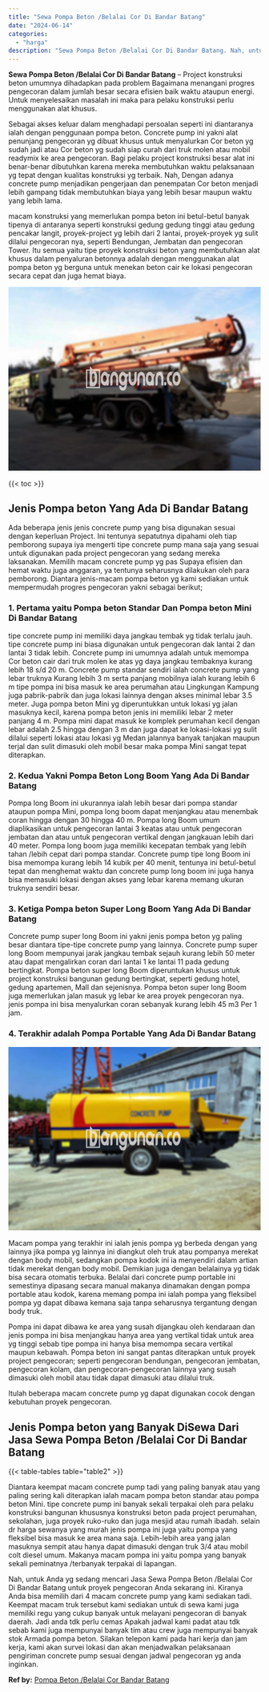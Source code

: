 ```yaml
---
title: "Sewa Pompa Beton /Belalai Cor Di Bandar Batang"
date: "2024-06-14"
categories: 
  - "harga"
description: "Sewa Pompa Beton /Belalai Cor Di Bandar Batang. Nah, untuk Anda yg sedang mencari Jasa Sewa Pompa Beton /Belalai Cor Di Bandar Batang untuk proyek pengecoran..."
---
```


**Sewa Pompa Beton /Belalai Cor Di Bandar Batang** – Project konstruksi beton umumnya dihadapkan pada problem Bagaimana menangani progres pengecoran dalam jumlah besar secara efisien baik waktu ataupun energi. Untuk menyelesaikan masalah ini maka para pelaku konstruksi perlu menggunakan alat khusus.

Sebagai akses keluar dalam menghadapi persoalan seperti ini diantaranya ialah dengan penggunaan pompa beton. Concrete pump ini yakni alat penunjang pengecoran yg dibuat khusus untuk menyalurkan Cor beton yg sudah jadi atau Cor beton yg sudah siap curah dari truk molen atau mobil readymix ke area pengecoran. Bagi pelaku project konstruksi besar alat ini benar-benar dibutuhkan karena mereka membutuhkan waktu pelaksanaan yg tepat dengan kualitas konstruksi yg terbaik. Nah, Dengan adanya concrete pump menjadikan pengerjaan dan penempatan Cor beton menjadi lebih gampang tidak membutuhkan biaya yang lebih besar maupun waktu yang lebih lama.

macam konstruksi yang memerlukan pompa beton ini betul-betul banyak tipenya di antaranya seperti konstruksi gedung gedung tinggi atau gedung pencakar langit, proyek-project yg lebih dari 2 lantai, proyek-proyek yg sulit dilalui pengecoran nya, seperti Bendungan, Jembatan dan pengecoran Tower. Itu semua yaitu tipe proyek konstruksi beton yang membutuhkan alat khusus dalam penyaluran betonnya adalah dengan menggunakan alat pompa beton yg berguna untuk menekan beton cair ke lokasi pengecoran secara cepat dan juga hemat biaya.

![Sewa Pompa Beton /Belalai Cor Di Bandar Batang](/images/sewa-concrete-pump-40.png)

{{< toc >}}

## Jenis Pompa beton Yang Ada Di Bandar Batang

Ada beberapa jenis jenis concrete pump yang bisa digunakan sesuai dengan keperluan Project. Ini tentunya sepatutnya dipahami oleh tiap pemborong supaya iya mengerti tipe concrete pump mana saja yang sesuai untuk digunakan pada project pengecoran yang sedang mereka laksanakan. Memilih macam concrete pump yg pas Supaya efisien dan hemat waktu juga anggaran, ya tentunya seharusnya dilakukan oleh para pemborong. Diantara jenis-macam pompa beton yg kami sediakan untuk mempermudah progres pengecoran yakni sebagai berikut;

### 1\. Pertama yaitu Pompa beton Standar Dan Pompa beton Mini Di Bandar Batang

tipe concrete pump ini memiliki daya jangkau tembak yg tidak terlalu jauh. tipe concrete pump ini biasa digunakan untuk pengecoran dak lantai 2 dan lantai 3 tidak lebih. Concrete pump ini umumnya adalah untuk memompa Cor beton cair dari truk molen ke atas yg daya jangkau tembaknya kurang lebih 18 s/d 20 m. Concrete pump standar sendiri ialah concrete pump yang lebar truknya Kurang lebih 3 m serta panjang mobilnya ialah kurang lebih 6 m tipe pompa ini bisa masuk ke area perumahan atau Lingkungan Kampung juga pabrik-pabrik dan juga lokasi lainnya dengan akses minimal lebar 3.5 meter. Juga pompa beton Mini yg diperuntukkan untuk lokasi yg jalan masuknya kecil, karena pompa beton jenis ini memiliki lebar 2 meter panjang 4 m. Pompa mini dapat masuk ke komplek perumahan kecil dengan lebar adalah 2.5 hingga dengan 3 m dan juga dapat ke lokasi-lokasi yg sulit dilalui seperti lokasi atau lokasi yg Medan jalannya banyak tanjakan maupun terjal dan sulit dimasuki oleh mobil besar maka pompa Mini sangat tepat diterapkan.

### 2\. Kedua Yakni Pompa Beton Long Boom Yang Ada Di Bandar Batang

Pompa long Boom ini ukurannya ialah lebih besar dari pompa standar ataupun pompa Mini, pompa long boom dapat menjangkau atau menembak coran hingga dengan 30 hingga 40 m. Pompa long Boom umum diaplikasikan untuk pengecoran lantai 3 keatas atau untuk pengecoran jembatan dan atau untuk pengecoran vertikal dengan jangkauan lebih dari 40 meter. Pompa long boom juga memiliki kecepatan tembak yang lebih tahan /lebih cepat dari pompa standar. Concrete pump tipe long Boom ini bisa memompa kurang lebih 14 kubik per 40 menit, tentunya ini betul-betul tepat dan menghemat waktu dan concrete pump long boom ini juga hanya bisa memasuki lokasi dengan akses yang lebar karena memang ukuran truknya sendiri besar.

### 3\. Ketiga Pompa beton Super Long Boom Yang Ada Di Bandar Batang

Concrete pump super long Boom ini yakni jenis pompa beton yg paling besar diantara tipe-tipe concrete pump yang lainnya. Concrete pump super long Boom mempunyai jarak jangkau tembak sejauh kurang lebih 50 meter atau dapat mengalirkan coran dari lantai 1 ke lantai 11 pada gedung bertingkat. Pompa beton super long Boom diperuntukan khusus untuk project konstruksi bangunan gedung bertingkat, seperti gedung hotel, gedung apartemen, Mall dan sejenisnya. Pompa beton super long Boom juga memerlukan jalan masuk yg lebar ke area proyek pengecoran nya. jenis pompa ini bisa menyalurkan coran sebanyak kurang lebih 45 m3 Per 1 jam.

### 4\. Terakhir adalah Pompa Portable Yang Ada Di Bandar Batang

![Sewa Pompa Beton /Belalai Cor Di Bandar Batang](/images/sewa-concrete-pump-09.png)

Macam pompa yang terakhir ini ialah jenis pompa yg berbeda dengan yang lainnya jika pompa yg lainnya ini diangkut oleh truk atau pompanya merekat dengan body mobil, sedangkan pompa kodok ini ia menyendiri dalam artian tidak merekat dengan body mobil. Demikian juga dengan belalainya yg tidak bisa secara otomatis terbuka. Belalai dari concrete pump portable ini semestinya dipasang secara manual makanya dinamakan dengan pompa portable atau kodok, karena memang pompa ini ialah pompa yang fleksibel pompa yg dapat dibawa kemana saja tanpa seharusnya tergantung dengan body truk.

Pompa ini dapat dibawa ke area yang susah dijangkau oleh kendaraan dan jenis pompa ini bisa menjangkau hanya area yang vertikal tidak untuk area yg tinggi sebab tipe pompa ini hanya bisa memompa secara vertikal maupun kebawah. Pompa beton ini sangat pantas diterapkan untuk proyek project pengecoran; seperti pengecoran bendungan, pengecoran jembatan, pengecoran kolam, dan pengecoran-pengecoran lainnya yang susah dimasuki oleh mobil atau tidak dapat dimasuki atau dilalui truk.

Itulah beberapa macam concrete pump yg dapat digunakan cocok dengan kebutuhan proyek pengecoran.

## Jenis Pompa beton yang Banyak DiSewa Dari Jasa Sewa Pompa Beton /Belalai Cor Di Bandar Batang

{{< table-tables table="table2" >}}

Diantara keempat macam concrete pump tadi yang paling banyak atau yang paling sering kali diterapkan ialah macam pompa beton standar atau pompa beton Mini. tipe concrete pump ini banyak sekali terpakai oleh para pelaku konstruksi bangunan khususnya konstruksi beton pada project perumahan, sekolahan, juga proyek ruko-ruko dan juga mesjid atau rumah ibadah. selain dr harga sewanya yang murah jenis pompa ini juga yaitu pompa yang fleksibel bisa masuk ke area mana saja. Lebih-lebih area yang jalan masuknya sempit atau hanya dapat dimasuki dengan truk 3/4 atau mobil colt diesel umum. Makanya macam pompa ini yaitu pompa yang banyak sekali peminatnya /terbanyak terpakai di lapangan.

Nah, untuk Anda yg sedang mencari Jasa Sewa Pompa Beton /Belalai Cor Di Bandar Batang untuk proyek pengecoran Anda sekarang ini. Kiranya Anda bisa memilih dari 4 macam concrete pump yang kami sediakan tadi. Keempat macam truk tersebut kami sediakan untuk di sewa kami juga memiliki regu yang cukup banyak untuk melayani pengecoran di banyak daerah. Jadi anda tdk perlu cemas Apakah jadwal kami padat atau tdk sebab kami juga mempunyai banyak tim atau crew juga mempunyai banyak stok Armada pompa beton. Silakan telepon kami pada hari kerja dan jam kerja, kami akan survei lokasi dan akan menjadwalkan pelaksanaan pengiriman concrete pump sesuai dengan jadwal pengecoran yg anda inginkan.

**Ref by:** [Pompa Beton /Belalai Cor Bandar Batang](https://id.wikipedia.org/wiki/Pompa)
